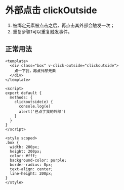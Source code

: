 # 外部点击 clickOutside
1. 被绑定元素被点击之后，再点击其外部会触发一次；
2. 重复步骤1可以重复触发事件。

## 正常用法
```vue
<template>
  <div class="box" v-click-outside="clickoutside">
    点一下我，再点外部元素
  </div>
</template>

<script>
export default {
  methods: {
    clickoutside(e) {
      console.log(e)
      alert('已点了我的外部')
    }
  }
}
</script>

<style scoped>
.box {
  width: 200px;
  height: 200px;
  color: #fff;
  background-color: purple;
  border-radius: 8px;
  text-align: center;
  line-height: 200px;
}
</style>
```
<template>
  <div class="box" v-click-outside="clickoutside">
    点一下我，再点外部元素
  </div>
</template>

<script>
export default {
  methods: {
    clickoutside(e) {
      console.log(e)
      alert('已点了我的外部')
    }
  }
}
</script>

<style scoped>
.box {
  width: 200px;
  height: 200px;
  color: #fff;
  background-color: purple;
  border-radius: 8px;
  line-height: 200px;
  text-align: center;
}
</style>
